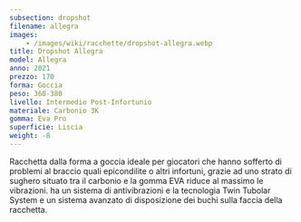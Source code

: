 ```yaml
---
subsection: dropshot
filename: allegra
images:
    - /images/wiki/racchette/dropshot-allegra.webp
title: Dropshot Allegra
model: Allegra
anno: 2021
prezzo: 170
forma: Goccia
peso: 360-380
livello: Intermedio Post-Infortunio
materiale: Carbonio 3K
gomma: Eva Pro
superficie: Liscia
weight: -8
---
```

Racchetta dalla forma a goccia ideale per giocatori che hanno sofferto di problemi al braccio quali epicondilite o altri infortuni, grazie ad uno strato di sughero situato tra il carbonio e la gomma EVA riduce al massimo le vibrazioni. ha un sistema di antivibrazioni e la tecnologia Twin Tubolar System e un sistema avanzato di disposizione dei buchi sulla faccia della racchetta.